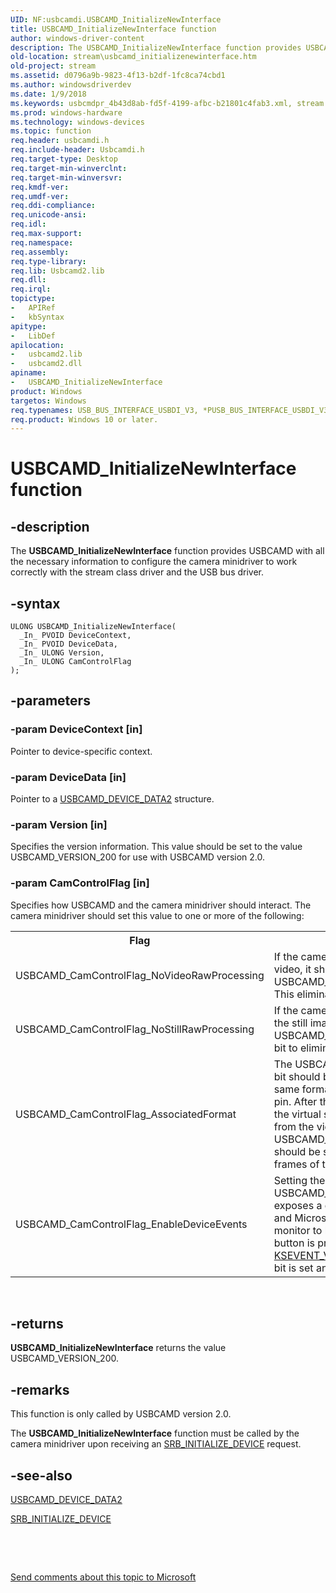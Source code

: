 ```yaml
---
UID: NF:usbcamdi.USBCAMD_InitializeNewInterface
title: USBCAMD_InitializeNewInterface function
author: windows-driver-content
description: The USBCAMD_InitializeNewInterface function provides USBCAMD with all the necessary information to configure the camera minidriver to work correctly with the stream class driver and the USB bus driver.
old-location: stream\usbcamd_initializenewinterface.htm
old-project: stream
ms.assetid: d0796a9b-9823-4f13-b2df-1fc8ca74cbd1
ms.author: windowsdriverdev
ms.date: 1/9/2018
ms.keywords: usbcmdpr_4b43d8ab-fd5f-4199-afbc-b21801c4fab3.xml, stream.usbcamd_initializenewinterface, USBCAMD_InitializeNewInterface function [Streaming Media Devices], usbcamdi/USBCAMD_InitializeNewInterface, USBCAMD_InitializeNewInterface
ms.prod: windows-hardware
ms.technology: windows-devices
ms.topic: function
req.header: usbcamdi.h
req.include-header: Usbcamdi.h
req.target-type: Desktop
req.target-min-winverclnt: 
req.target-min-winversvr: 
req.kmdf-ver: 
req.umdf-ver: 
req.ddi-compliance: 
req.unicode-ansi: 
req.idl: 
req.max-support: 
req.namespace: 
req.assembly: 
req.type-library: 
req.lib: Usbcamd2.lib
req.dll: 
req.irql: 
topictype:
-	APIRef
-	kbSyntax
apitype:
-	LibDef
apilocation:
-	usbcamd2.lib
-	usbcamd2.dll
apiname:
-	USBCAMD_InitializeNewInterface
product: Windows
targetos: Windows
req.typenames: USB_BUS_INTERFACE_USBDI_V3, *PUSB_BUS_INTERFACE_USBDI_V3
req.product: Windows 10 or later.
---
```


# USBCAMD_InitializeNewInterface function


## -description


The <b>USBCAMD_InitializeNewInterface</b> function provides USBCAMD with all the necessary information to configure the camera minidriver to work correctly with the stream class driver and the USB bus driver.


## -syntax


````
ULONG USBCAMD_InitializeNewInterface(
  _In_ PVOID DeviceContext,
  _In_ PVOID DeviceData,
  _In_ ULONG Version,
  _In_ ULONG CamControlFlag
);
````


## -parameters




### -param DeviceContext [in]

Pointer to device-specific context.


### -param DeviceData [in]

Pointer to a <a href="..\usbcamdi\ns-usbcamdi-_usbcamd_device_data2.md">USBCAMD_DEVICE_DATA2</a> structure.


### -param Version [in]

Specifies the version information. This value should be set to the value USBCAMD_VERSION_200 for use with USBCAMD version 2.0.


### -param CamControlFlag [in]

Specifies how USBCAMD and the camera minidriver should interact. The camera minidriver should set this value to one or more of the following:

<table>
<tr>
<th>Flag</th>
<th>Meaning</th>
</tr>
<tr>
<td>
USBCAMD_CamControlFlag_NoVideoRawProcessing

</td>
<td>
If the camera minidriver does not need to operate on video, it should set the USBCAMD_CamControlFlag_NoVideoRawProcessing. This eliminates one buffer copy.

</td>
</tr>
<tr>
<td>
USBCAMD_CamControlFlag_NoStillRawProcessing

</td>
<td>
If the camera minidriver does not need to operate on the still image raw frame, it should set the USBCAMD_CamControlFlag_NoStillRawProcessing bit to eliminate one buffer copy.

</td>
</tr>
<tr>
<td>
USBCAMD_CamControlFlag_AssociatedFormat

</td>
<td>
The USBCAMD_CamControlFlag_AssociatedFormat bit should be set if the camera minidriver uses the same format for video as it does on the virtual still pin. After this flag is set, USBCAMD does not permit the virtual still pin to be opened in a format different from the video pin. The USBCAMD_CamControlFlag_AssociatedFormat bit should be set only when the virtual still pin produces frames of the same format as the video frames.

</td>
</tr>
<tr>
<td>
USBCAMD_CamControlFlag_EnableDeviceEvents

</td>
<td>
Setting the USBCAMD_CamControlFlag_EnableDeviceEvents exposes a device event to the stream class driver and Microsoft DirectShow. This enables an STI monitor to launch a still image application if the still button is pressed on the camera. USBCAMD sends a <a href="https://msdn.microsoft.com/library/windows/hardware/ff561912">KSEVENT_VIDCAPTOSTI_EXT_TRIGGER</a> event if this bit is set and the camera's still button is pressed.

</td>
</tr>
</table>
 


## -returns



<b>USBCAMD_InitializeNewInterface</b> returns the value USBCAMD_VERSION_200.




## -remarks



This function is only called by USBCAMD version 2.0.

The <b>USBCAMD_InitializeNewInterface</b> function must be called by the camera minidriver upon receiving an <a href="https://msdn.microsoft.com/library/windows/hardware/ff568185">SRB_INITIALIZE_DEVICE</a> request. 




## -see-also

<a href="..\usbcamdi\ns-usbcamdi-_usbcamd_device_data2.md">USBCAMD_DEVICE_DATA2</a>



<a href="https://msdn.microsoft.com/library/windows/hardware/ff568185">SRB_INITIALIZE_DEVICE</a>



 

 

<a href="mailto:wsddocfb@microsoft.com?subject=Documentation%20feedback [stream\stream]:%20USBCAMD_InitializeNewInterface function%20 RELEASE:%20(1/9/2018)&amp;body=%0A%0APRIVACY STATEMENT%0A%0AWe use your feedback to improve the documentation. We don't use your email address for any other purpose, and we'll remove your email address from our system after the issue that you're reporting is fixed. While we're working to fix this issue, we might send you an email message to ask for more info. Later, we might also send you an email message to let you know that we've addressed your feedback.%0A%0AFor more info about Microsoft's privacy policy, see http://privacy.microsoft.com/en-us/default.aspx." title="Send comments about this topic to Microsoft">Send comments about this topic to Microsoft</a>

